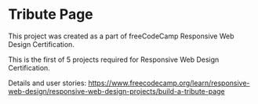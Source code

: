 # Tribute Page
This project was created as a part of freeCodeCamp Responsive Web Design Certification.

This is the first of 5 projects required for Responsive Web Design Certification. 

Details and user stories:
https://www.freecodecamp.org/learn/responsive-web-design/responsive-web-design-projects/build-a-tribute-page
